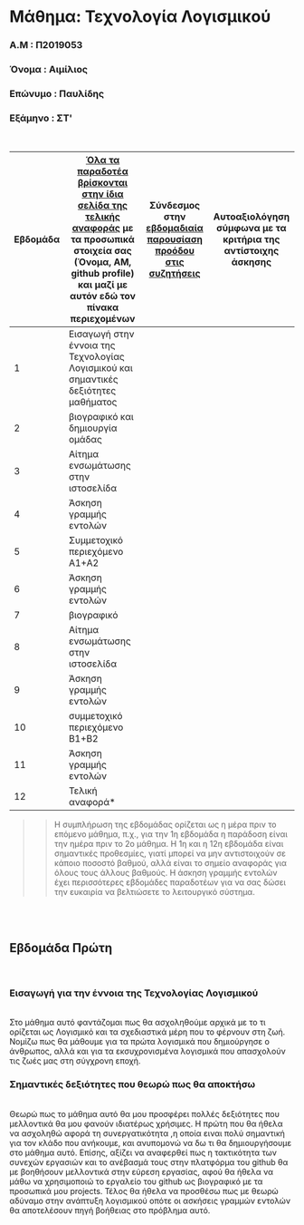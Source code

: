 # Μάθημα: Τεχνολογία Λογισμικού

### Α.Μ : Π2019053

### Όνομα : Αιμίλιος

### Επώνυμο : Παυλίδης

### Εξάμηνο : ΣΤ'

<br />


| Εβδομάδα | [Όλα τα παραδοτέα βρίσκονται στην ίδια σελίδα της τελικής αναφοράς](https://courses-ionio.github.io/help/deliverables/) με τα προσωπικά στοιχεία σας (Όνομα, ΑΜ, github profile) και μαζί με αυτόν εδώ τον πίνακα περιεχομένων | Σύνδεσμος στην [εβδομαδιαία παρουσίαση προόδου στις συζητήσεις](https://github.com/courses-ionio/help/discussions/categories/show-and-tell) | Αυτοαξιολόγηση σύμφωνα με τα κριτήρια της αντίστοιχης άσκησης |
| --- | --- | --- | --- |
| 1 | Εισαγωγή στην έννοια της Τεχνολογίας Λογισμικού και σημαντικές δεξιότητες μαθήματος | | |
| 2 | βιογραφικό και δημιουργία ομάδας | | |
| 3 | Αίτημα ενσωμάτωσης στην ιστοσελίδα | | |
| 4 | Άσκηση γραμμής εντολών | | |
| 5 | Συμμετοχικό περιεχόμενο A1+A2 | | |
| 6 | Άσκηση γραμμής εντολών | | |
| 7 | βιογραφικό | | |
| 8 | Αίτημα ενσωμάτωσης στην ιστοσελίδα | | |
| 9 | Άσκηση γραμμής εντολών | | |
| 10 | συμμετοχικό περιεχόμενο B1+B2 | | |
| 11 | Άσκηση γραμμής εντολών | | |
| 12 | Τελική αναφορά* | | |

>> Η συμπλήρωση της εβδομάδας ορίζεται ως η μέρα πριν το επόμενο μάθημα, π.χ., για την 1η εβδομάδα η παράδοση είναι την ημέρα πριν το 2ο μάθημα. Η 1η και η 12η εβδομάδα είναι σημαντικές προθεσμίες, γιατί μπορεί να μην αντιστοιχούν σε κάποιο ποσοστό βαθμού, αλλά είναι το σημείο αναφοράς για όλους τους άλλους βαθμούς. Η άσκηση γραμμής εντολών έχει περισσότερες εβδομάδες παραδοτέων για να σας δώσει την ευκαιρία να βελτιώσετε το λειτουργικό σύστημα.

<br /><br />

## Εβδομάδα Πρώτη

<br /> 

### Εισαγωγή για την έννοια της Τεχνολογίας Λογισμικού

<br />
  Στο μάθημα αυτό φαντάζομαι πως θα ασχοληθούμε αρχικά με το τι ορίζεται ως Λογισμικό και τα σχεδιαστικά μέρη που το φέρνουν στη ζωή. Νομίζω πως θα μάθουμε για τα πρώτα λογισμικά που δημιούργησε ο άνθρωπος, αλλά και για τα εκσυχρονισμένα λογισμικά που απασχολούν τις ζωές μας στη σύγχρονη εποχή.

<br />

### Σημαντικές δεξιότητες που θεωρώ πως θα αποκτήσω

<br />
  Θεωρώ πως το μάθημα αυτό θα μου προσφέρει πολλές δεξιότητες που μελλοντικά θα μου φανούν ιδιατέρως χρήσιμες. Η πρώτη που θα ήθελα να ασχοληθώ αφορά τη συνεργατικότητα ,η οποία ειναι πολύ σημαντική για τον κλάδο που ανήκουμε, και ανυπομονώ να δω τι θα δημιουργήσουμε στο μάθημα αυτό.
Επίσης, αξίζει να αναφερθεί πως η τακτικότητα των συνεχών εργασιών και το ανέβασμά τους στην πλατφόρμα του github θα με βοηθήσουν μελλοντικά στην εύρεση εργασίας, αφού θα ήθελα να μάθω να χρησιμοποιώ το εργαλείο του github ως βιογραφικό με τα προσωπικά μου projects.
Τέλος θα ήθελα να προσθέσω πως με θεωρώ αδύναμο στην ανάπτυξη λογισμικού οπότε οι ασκήσεις γραμμών εντολών θα αποτελέσουν πηγή βοήθειας στο πρόβλημα αυτό.
